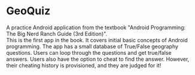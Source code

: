 # GeoQuiz
A practice Android application from the textbook "Android Programming: The Big Nerd Ranch Guide (3rd Edition)".<br/>
This is the first app in the book. It covers initial basic concepts of Android programming.
The app has a small database of True/False geography questions. 
Users can loop through the questions and get true/false answers. 
Users also have the option to cheat to find the answer. However, their cheating history is provisioned, and they are judged for it!
